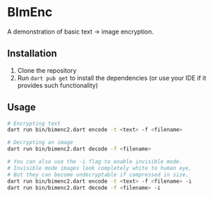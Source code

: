 # BImEnc

A demonstration of basic text → image encryption.

## Installation

1. Clone the repository
2. Run `dart pub get` to install the dependencies (or use your IDE if it
   provides such functionality)

## Usage

```bash
# Encrypting text
dart run bin/bimenc2.dart encode -t <text> -f <filename>

# Decrypting an image
dart run bin/bimenc2.dart decode -f <filename>

# You can also use the -i flag to enable invisible mode.
# Invisible mode images look completely white to human eye,
# But they can become undecryptable if compressed in size.
dart run bin/bimenc2.dart encode -t <text> -f <filename> -i
dart run bin/bimenc2.dart decode -f <filename> -i
```
